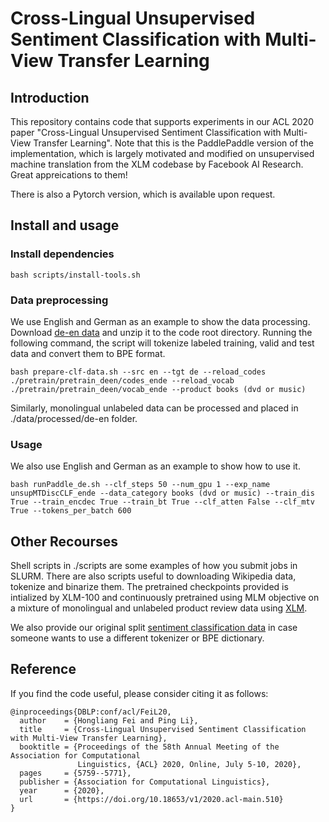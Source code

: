 # Cross-Lingual Unsupervised Sentiment Classification with Multi-View Transfer Learning

## Introduction
This repository contains code that supports experiments in our ACL 2020 paper "Cross-Lingual Unsupervised Sentiment Classification with Multi-View Transfer Learning". Note that this is the PaddlePaddle version of the implementation, which is largely motivated and modified on unsupervised machine translation from the XLM codebase by Facebook AI Research. Great appreications to them! 

There is also a Pytorch version, which is available upon request.


## Install and usage

### Install dependencies

```
bash scripts/install-tools.sh
```

### Data preprocessing
We use English and German as an example to show the data processing.  
Download [de-en data](https://drive.google.com/file/d/1gsiysHgTcTkYfNJWd33IbMNCeDX62lY-/view?usp=sharing) and unzip it to the code root directory. Running the following command, the script will tokenize labeled training, valid and test data and convert them to BPE format. 
```
bash prepare-clf-data.sh --src en --tgt de --reload_codes ./pretrain/pretrain_deen/codes_ende --reload_vocab ./pretrain/pretrain_deen/vocab_ende --product books (dvd or music)
```

Similarly, monolingual unlabeled data can be processed and placed in ./data/processed/de-en folder. 

### Usage
We also use English and German as an example to show how to use it.
```
bash runPaddle_de.sh --clf_steps 50 --num_gpu 1 --exp_name unsupMTDiscCLF_ende --data_category books (dvd or music) --train_dis True --train_encdec True --train_bt True --clf_atten False --clf_mtv True --tokens_per_batch 600
```

## Other Recourses
Shell scripts in ./scripts are some examples of how you submit jobs in SLURM. There are also scripts useful to downloading Wikipedia data, tokenize and binarize them. The pretrained checkpoints provided is intialized by XLM-100 and continuously pretrained using MLM objective on a mixture of monolingual and unlabeled product review data using [XLM](https://github.com/facebookresearch/XLM). 

We also provide our original split [sentiment classification data](https://drive.google.com/file/d/14aveASNOR1RlqmoOrZtaRg0xOmdvFmdM/view?usp=sharing) in case someone wants to use a different tokenizer or BPE dictionary. 

## Reference
If you find the code useful, please consider citing it as follows:

```
@inproceedings{DBLP:conf/acl/FeiL20,
  author    = {Hongliang Fei and Ping Li},
  title     = {Cross-Lingual Unsupervised Sentiment Classification with Multi-View Transfer Learning},
  booktitle = {Proceedings of the 58th Annual Meeting of the Association for Computational
               Linguistics, {ACL} 2020, Online, July 5-10, 2020},
  pages     = {5759--5771},
  publisher = {Association for Computational Linguistics},
  year      = {2020},
  url       = {https://doi.org/10.18653/v1/2020.acl-main.510}
}
```
